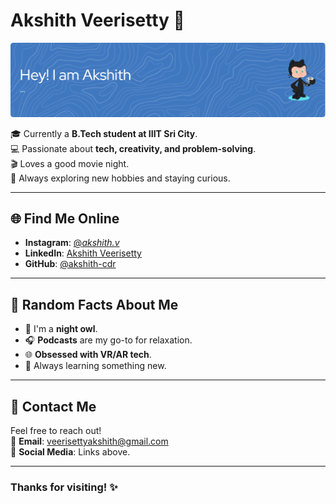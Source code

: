 # Akshith Veerisetty 👋

![Header Image](github-header-image.png)

🎓 Currently a **B.Tech student at IIIT Sri City**.  
💻 Passionate about **tech, creativity, and problem-solving**.  
🎬 Loves a good movie night.  
🌱 Always exploring new hobbies and staying curious.

---

## 🌐 Find Me Online

- **Instagram**: [@_akshith.v_](https://instagram.com/_akshith.v_)  
- **LinkedIn**: [Akshith Veerisetty](https://www.linkedin.com/in/akshith-veerisetty)  
- **GitHub**: [@akshith-cdr](https://github.com/akshith-cdr)  

---

## 🎯 Random Facts About Me

- 🌙 I'm a **night owl**.  
- 🎧 **Podcasts** are my go-to for relaxation.  
- 🌐 **Obsessed with VR/AR tech**.  
- 🚀 Always learning something new.  

---

## 📧 Contact Me

Feel free to reach out!  
📩 **Email**: [veerisettyakshith@gmail.com](mailto:veerisettyakshith@gmail.com)  
💬 **Social Media**: Links above.

---

### Thanks for visiting! ✨
